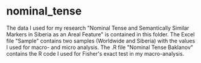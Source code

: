 # nominal_tense
The data I used for my research "Nominal Tense and Semantically Similar Markers in Siberia as an Areal Feature" is contained in this folder.
The Excel file "Sample" contains two samples (Worldwide and Siberia) with the values I used for macro- and micro analysis.
The .R file "Nominal Tense Baklanov" contains the R code I used for Fisher's exact test in my macro-analysis.
